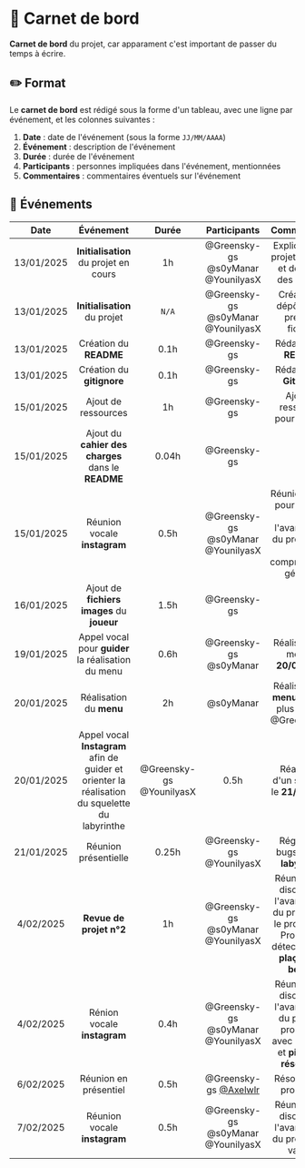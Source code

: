 # 📓 Carnet de bord

**Carnet de bord** du projet, car apparament c'est important de passer du temps à écrire.

## ✏️ Format

Le **carnet de bord** est rédigé sous la forme d'un tableau, avec une ligne par événement, et les colonnes suivantes :

1. **Date** : date de l'événement (sous la forme `JJ/MM/AAAA`)
1. **Événement** : description de l'événement
1. **Durée** : durée de l'événement
1. **Participants** : personnes impliquées dans l'événement, mentionnées
1. **Commentaires** : commentaires éventuels sur l'événement

## 📅 Événements

| Date | Événement | Durée | Participants | Commentaires |
|:----:|:---------:|:-----:|:------------:|:------------:|
| 13/01/2025 | **Initialisation** du projet en cours | 1h | @Greensky-gs @s0yManar @YounilyasX  | Explication du projet en cours et définition des équipes |
| 13/01/2025 | **Initialisation** du projet | `N/A` | @Greensky-gs @s0yManar @YounilyasX | Création du dépôt et des premiers fichiers |
| 13/01/2025 | Création du **README** | 0.1h | @Greensky-gs| Rédaction du **README** |
| 13/01/2025 | Création du **gitignore** | 0.1h | @Greensky-gs | Rédaction du **Gitignore** |
| 15/01/2025 | Ajout de ressources | 1h | @Greensky-gs | Ajout de ressources pour le projet |
| 15/01/2025 | Ajout du **cahier des charges** dans le **README** | 0.04h | @Greensky-gs | `N/A` |
| 15/01/2025 | Réunion vocale **instagram** | 0.5h | @Greensky-gs @s0yManar @YounilyasX | Réunion vocale pour discuter de l'avancement du projet et de la compréhension générale |
| 16/01/2025 | Ajout de **fichiers images** du **joueur** | 1.5h | @Greensky-gs | `N/A` |
| 19/01/2025 | Appel vocal pour **guider** la réalisation du menu | 0.6h | @Greensky-gs @s0yManar | Réalisation du menu le **20/01/2025** |
| 20/01/2025 | Réalisation du **menu** | 2h | @s0yManar | Réalisation du **menu**, modifié plus tard par @Greensky-gs |
| 20/01/2025 | Appel vocal **Instagram** afin de guider et orienter la réalisation du squelette du labyrinthe | @Greensky-gs @YounilyasX | 0.5h | Réalisation d'un squelette le **21/01/2025** |
| 21/01/2025 | Réunion présentielle | 0.25h | @Greensky-gs @YounilyasX | Réglage de bugs dans le **labyrinthe** |
| 4/02/2025 | **Revue de projet n°2** | 1h | @Greensky-gs @s0yManar @YounilyasX | Réunion pour discuter de l'avancement du projet avec le professeur. Problèmes détectés sur le **plaçage de bombe** |
| 4/02/2025 | Rénion vocale **instagram** | 0.4h | @Greensky-gs @s0yManar @YounilyasX | Réunion pour discuter de l'avancement du projet → problèmes avec la bombe et **pistes de résolution** |
| 6/02/2025 | Réunion en présentiel | 0.5h | @Greensky-gs [@Axelwlr](https://github.com/Axelwlr) | Résolution de problèmes |
| 7/02/2025 | Réunion vocale **instagram** | 0.5h | @Greensky-gs @s0yManar @YounilyasX | Réunion pour discuter de l'avancement du projet. Tout va bien |
